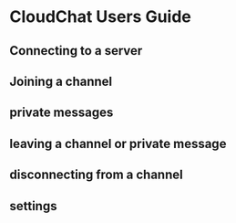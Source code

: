 # CloudChat Users Guide

## Connecting to a server

## Joining a channel

## private messages

## leaving a channel or private message

## disconnecting from a channel

## settings
